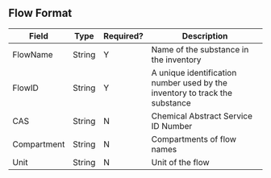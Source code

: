 ## Flow Format

Field | Type | Required? | Description|
----- | ---- | --------  | -----------|
FlowName |String |Y | Name of the substance in the inventory| 
FlowID | String | Y | A unique identification number used by the inventory to track the substance
CAS | String | N | Chemical Abstract Service ID Number
Compartment | String | N | Compartments of flow names
Unit | String | N | Unit of the flow